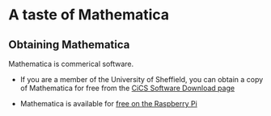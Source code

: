 # A taste of Mathematica

## Obtaining Mathematica

Mathematica is commerical software.

* If you are a member of the University of Sheffield, you can obtain a copy of Mathematica for free from the [CiCS Software Download page](https://www.sheffield.ac.uk/cics/software/available)

* Mathematica is available for [free on the Raspberry Pi](https://www.wolfram.com/raspberry-pi/)
